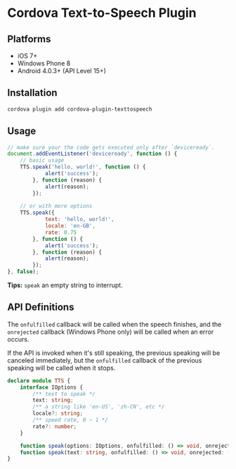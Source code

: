 # Cordova Text-to-Speech Plugin

## Platforms

* iOS 7+  
* Windows Phone 8  
* Android 4.0.3+ (API Level 15+)

## Installation

```sh
cordova plugin add cordova-plugin-texttospeech
```

## Usage

```javascript
// make sure your the code gets executed only after `deviceready`.
document.addEventListener('deviceready', function () {
    // basic usage
    TTS.speak('hello, world!', function () {
            alert('success');
        }, function (reason) {
            alert(reason);
        });
    
    // or with more options
    TTS.speak({
            text: 'hello, world!',
            locale: 'en-GB',
            rate: 0.75
        }, function () {
            alert('success');
        }, function (reason) {
            alert(reason);
        });
}, false);
```

**Tips:** `speak` an empty string to interrupt.

## API Definitions

The `onfulfilled` callback will be called when the speech finishes,
and the `onrejected` callback (Windows Phone only) will be called when an error occurs.

If the API is invoked when it's still speaking, the previous speaking will be canceled immediately,
but the `onfulfilled` callback of the previous speaking will be called when it stops.

```typescript
declare module TTS {
    interface IOptions {
        /** text to speak */
        text: string;
        /** a string like 'en-US', 'zh-CN', etc */
        locale?: string;
        /** speed rate, 0 ~ 1 */
        rate?: number;
    }

    function speak(options: IOptions, onfulfilled: () => void, onrejected: (reason) => void): void;
    function speak(text: string, onfulfilled: () => void, onrejected: (reason) => void): void;
}
```
